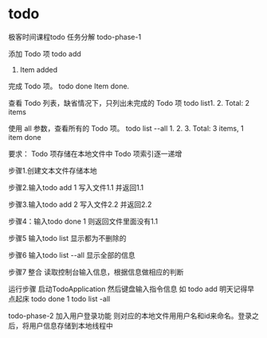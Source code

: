 # todo
极客时间课程todo
任务分解
todo-phase-1 

添加 Todo 项
todo add <item>
1. Item added


完成 Todo 项。
todo done Item done.

查看 Todo 列表，缺省情况下，只列出未完成的 Todo 项
todo list1. 2. Total: 2 items


使用 all 参数，查看所有的 Todo 项。
todo list --all
1.<item1>
2.<item2> 
3.<Done> <item3>
Total: 3 items, 1 item done

要求：
Todo 项存储在本地文件中
Todo 项索引逐一递增

步骤1.创建文本文件存储本地

步骤2.输入todo add 1 写入文件1.1 并返回1.1

步骤3.输入todo add 2 写入文件2.2 并返回2.2

步骤4：输入todo done 1 则返回文件里面没有1.1

步骤5 输入todo list 显示都为不删除的

步骤6 输入todo list --all 显示全部的信息

步骤7 整合 读取控制台输入信息，根据信息做相应的判断

运行步骤 启动TodoApplication 然后键盘输入指令信息
如
todo add 明天记得早点起床
todo done 1
todo list -all

todo-phase-2
加入用户登录功能
则对应的本地文件用用户名和id来命名。登录之后，将用户信息存储到本地线程中


